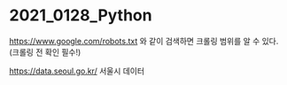 # 2021_0128_Python

https://www.google.com/robots.txt 와 같이 검색하면 크롤링 범위를 알 수 있다. (크롤링 전 확인 필수!)

https://data.seoul.go.kr/ 서울시 데이터
